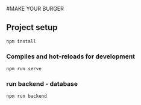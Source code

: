 #MAKE YOUR BURGER

## Project setup
```
npm install
```

### Compiles and hot-reloads for development
```
npm run serve
```

### run backend - database
```
npm run backend
```